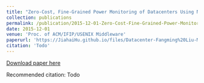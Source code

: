 ```yaml
---
title: "Zero-Cost, Fine-Grained Power Monitoring of Datacenters Using Non-Intrusive Power Disaggregation"
collection: publications
permalink: /publication/2015-12-01-Zero-Cost-Fine-Grained-Power-Monitoring-of-Datacenters-Using-Non-Intrusive-Power-Disaggregation
date: 2015-12-01
venue: 'Proc. of ACM/IFIP/USENIX Middleware'
paperurl: 'https://JiahaiHu.github.io/files/Datacenter-Fangming%20Liu-Middleware2015.pdf'
citation: 'Todo'
---
```


<a href='https://JiahaiHu.github.io/files/Datacenter-Fangming%20Liu-Middleware2015.pdf'>Download paper here</a>

Recommended citation: Todo